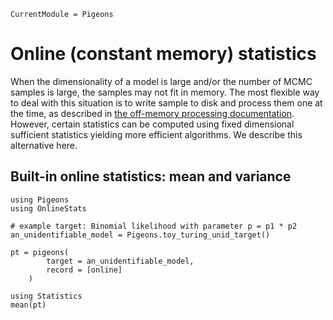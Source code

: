 ```@meta
CurrentModule = Pigeons
```

# Online (constant memory) statistics 

When the dimensionality of a model is large and/or the 
number of MCMC samples is large, the samples may not 
fit in memory. 
The most flexible way to deal with this situation is 
to write sample to disk and process them one at the time, 
as described in [the off-memory processing documentation](output-off-memory.html). 
However, certain statistics can be computed using fixed 
dimensional sufficient statistics yielding more 
efficient algorithms. We describe this alternative here. 


## Built-in online statistics: mean and variance 

```example online
using Pigeons
using OnlineStats

# example target: Binomial likelihood with parameter p = p1 * p2
an_unidentifiable_model = Pigeons.toy_turing_unid_target()

pt = pigeons(
        target = an_unidentifiable_model, 
        record = [online]
    )

using Statistics 
mean(pt)
```